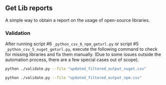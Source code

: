 ## Get Lib reports

A simple way to obtain a report on the usage of open-source libraries.

### Validation

After running script #6 ```_python_csv_6_npm_geturl.py``` or script #5 ```_python_csv_5_nuget_geturl.py```, execute the following command to check for missing libraries and fix them manually. (Due to some issues outside the automation process, there are a few special cases out of scope).

```bash
python ./validate.py --file "updated_filtered_output_nuget.csv"
```

```bash
python ./validate.py --file "updated_filtered_output_npm.csv"
```
